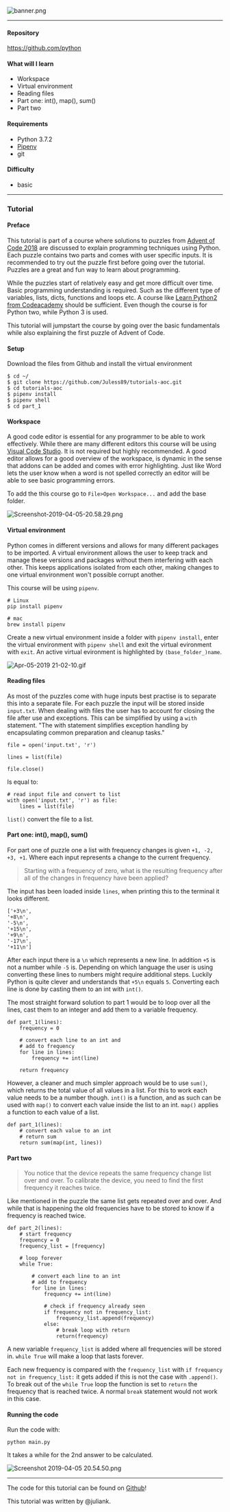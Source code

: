 ![banner.png](https://www.digifloor.com/wp-content/uploads/2016/07/python-banner.jpg)

---

#### Repository
https://github.com/python

#### What will I learn

- Workspace
- Virtual environment
- Reading files
- Part one: int(), map(), sum()
- Part two


#### Requirements

- Python 3.7.2
- [Pipenv](https://pypi.org/project/pipenv/)
- git

#### Difficulty

- basic

---

### Tutorial

#### Preface

This tutorial is part of a course where solutions to puzzles from [Advent of Code 2018](https://adventofcode.com/2018/) are discussed to explain programming techniques using Python. Each puzzle contains two parts and comes with user specific inputs. It is recommended to try out the puzzle first before going over the tutorial. Puzzles are a great and fun way to learn about programming.

While the puzzles start of relatively easy and get more difficult over time. Basic programming understanding is required. Such as the different type of variables, lists, dicts, functions and loops etc. A course like [Learn Python2 from Codeacademy](https://www.codecademy.com/learn/learn-python) should be sufficient. Even though the course is for Python two, while Python 3 is used.

This tutorial will jumpstart the course by going over the basic fundamentals while also explaining the first puzzle of Advent of Code.

#### Setup

Download the files from Github and install the virtual environment

```
$ cd ~/
$ git clone https://github.com/Juless89/tutorials-aoc.git
$ cd tutorials-aoc
$ pipenv install
$ pipenv shell
$ cd part_1
```

#### Workspace

A good code editor is essential for any programmer to be able to work effectively. While there are many different editors this course will be using [Visual Code Studio](https://code.visualstudio.com/). It is not required but highly recommended. A good editor allows for a good overview of the workspace, is dynamic in the sense that addons can be added and comes with error highlighting. Just like Word lets the user know when a word is not spelled correctly an editor will be able to see basic programming errors.

To add the this course go to `File>Open Workspace...` and add the base folder.

![Screenshot-2019-04-05-20.58.29.png](https://cdn.steemitimages.com/DQmctYbBdMLaAftEkjHwRgqj4cJVh2HoS9mi8i7mC52cxq5/Screenshot-2019-04-05-20.58.29.png)


#### Virtual environment

Python comes in different versions and allows for many different packages to be imported. A virtual environment allows the user to keep track and manage these versions and packages without them interfering with each other. This keeps applications isolated from each other, making changes to one virtual environment won't possible corrupt another.

This course will be using `pipenv`.

```
# Linux
pip install pipenv

# mac
brew install pipenv

```

Create a new virtual environment inside a folder with `pipenv install`, enter the virtual environment with `pipenv shell` and exit the virtual evironment with `exit`. An active virtual evironment is highlighted by `(base_folder_)name`.


![Apr-05-2019 21-02-10.gif](https://cdn.steemitimages.com/DQmYUvgWLoDnZfNLkr2b5AaRRxfRwFdddWJUTpbrjDEnqSw/Apr-05-2019%2021-02-10.gif)

#### Reading files

As most of the puzzles come with huge inputs best practise is to separate this into a separate file. For each puzzle the input will be stored inside `input.txt`. When dealing with files the user has to account for closing the file after use and exceptions. This can be simplified by using a `with` statement. "The with statement simplifies exception handling by encapsulating common
preparation and cleanup tasks."

```
file = open('input.txt', 'r')

lines = list(file)

file.close() 
```

Is equal to:

```
# read input file and convert to list
with open('input.txt', 'r') as file:
    lines = list(file)
```
`list()` convert the file to a list.

#### Part one: int(), map(), sum()
For part one of puzzle one a list with frequency changes is given `+1, -2, +3, +1`. Where each input represents a change to the current frequency.

> Starting with a frequency of zero, what is the resulting frequency after all of the changes in frequency have been applied?


The input has been loaded inside `lines`, when printing this to the terminal it looks different.

```
['+3\n',
'+8\n',
'-5\n',
'+15\n',
'+9\n',
'-17\n',
'+11\n']
```

After each input there is a `\n` which represents a new line. In addition `+5` is not a number while `-5` is. Depending on which language the user is using converting these lines to numbers might require additional steps. Luckily Python is quite clever and understands that `+5\n` equals `5`. Converting each line is done by casting them to an int with `int()`.

The most straight forward solution to part 1 would be to loop over all the lines, cast them to an integer and add them to a variable frequency.

```
def part_1(lines):
    frequency = 0

    # convert each line to an int and 
    # add to frequency
    for line in lines:
        frequency += int(line)

    return frequency
```

However, a cleaner and much simpler approach would be to use `sum()`, which returns the total value of all values in a list. For this to work each value needs to be a number though. `int()` is a function, and as such can be used with `map()` to convert each value inside the list to an int. `map()` applies a function to each value of a list.

```
def part_1(lines):
    # convert each value to an int
    # return sum
    return sum(map(int, lines))
```

#### Part two


> You notice that the device repeats the same frequency change list over and over. To calibrate the device, you need to find the first frequency it reaches twice.

Like mentioned in the puzzle the same list gets repeated over and over. And while that is happening the old frequencies have to be stored to know if a frequency is reached twice.

```
def part_2(lines):
    # start frequency
    frequency = 0
    frequency_list = [frequency]

    # loop forever
    while True:

        # convert each line to an int
        # add to frequency
        for line in lines:
            frequency += int(line)

            # check if frequency already seen
            if frequency not in frequency_list:
                frequency_list.append(frequency)
            else:
                # break loop with return
                return(frequency)
```

A new variable `frequency_list` is added where all frequencies will be stored in. `while True` will make a loop that lasts forever. 

Each new frequency is compared with the `frequency_list` with `if frequency not in frequency_list:` it gets added if this is not the case with `.append()`. To break out of the `while True` loop the function is set to `return` the frequency that is reached twice. A normal `break` statement would not work in this case.

#### Running the code

Run the code with:

`python main.py`

It takes a while for the 2nd answer to be calculated.

![Screenshot 2019-04-05 20.54.50.png](https://cdn.steemitimages.com/DQmUpLSmtL9X7uL7f2vzkyTTUA9aKSi8BdHgr7RcXmoE62E/Screenshot%202019-04-05%2020.54.50.png)



---

The code for this tutorial can be found on [Github](https://github.com/Juless89/tutorials-websockets)!

This tutorial was written by @juliank.
